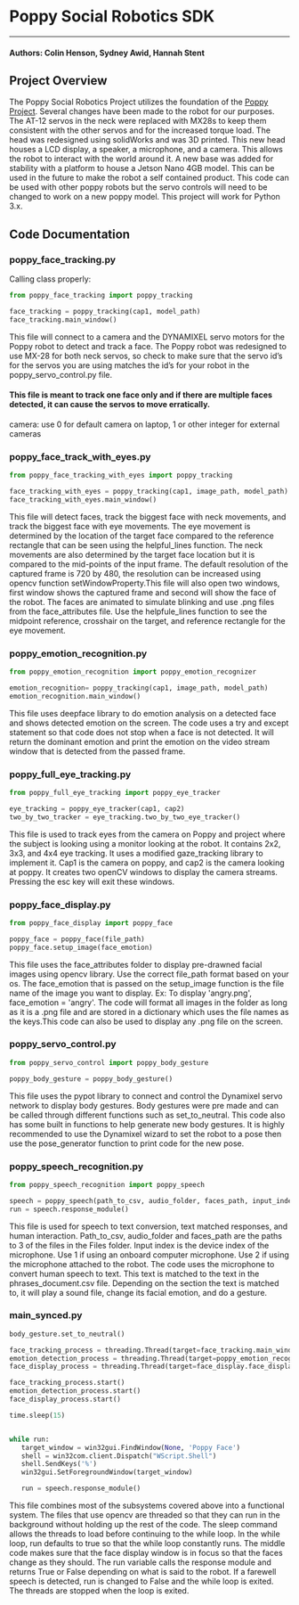 # Poppy Social Robotics SDK

___

#### Authors: Colin Henson, Sydney Awid, Hannah Stent

## Project Overview
The Poppy Social Robotics Project utilizes the foundation of the [Poppy Project](https://poppy-project.org/en/). Several changes have been made to the robot for our purposes. The AT-12 servos in the neck were replaced with MX28s to keep them consistent with the other servos and for the increased torque load. The head was redesigned using solidWorks and was 3D printed. This new head houses a LCD display, a speaker, a microphone, and a camera. This allows the robot to interact with the world around it. A new base was added for stability with a platform to house a Jetson Nano 4GB model. This can be used in the future to make the robot a self contained product. This code can be used with other poppy robots but the servo controls will need to be changed to work on a new poppy model. This project will work for Python 3.x.

## Code Documentation

### poppy_face_tracking.py
Calling class properly:
```python
from poppy_face_tracking import poppy_tracking

face_tracking = poppy_tracking(cap1, model_path)
face_tracking.main_window()
```
This file will connect to a camera and the DYNAMIXEL servo motors for the Poppy robot to detect and track a face. The Poppy robot  was redesigned to use MX-28 for both neck servos, so check to make sure that the servo id’s for the servos you are using matches the id’s for your robot in the poppy_servo_control.py file. 
 #### This file is meant to track one face only and if there are multiple faces detected, it can cause the servos to move erratically. 
camera: use 0 for default camera on laptop, 1 or other integer for external cameras

### poppy_face_track_with_eyes.py
```python
from poppy_face_tracking_with_eyes import poppy_tracking

face_tracking_with_eyes = poppy_tracking(cap1, image_path, model_path)
face_tracking_with_eyes.main_window()

```
This file will detect faces, track the biggest face with neck movements, and track the biggest face with eye movements. The eye movement is determined by the location of the target face compared to the reference rectangle that can be seen using the helpful_lines function. The neck movements are also determined by the target face location but it is compared to the mid-points of the input frame. The default resolution of the captured frame is 720 by 480, the resolution can be increased using opencv function setWindowProperty.This file will also open two windows, first window shows the captured frame and second will show the face of the robot. The faces are animated to simulate blinking and use .png files from the face_attributes file. Use the helpfule_lines function to see the midpoint reference, crosshair on the target, and reference rectangle for the eye movement. 

### poppy_emotion_recognition.py
```python
from poppy_emotion_recognition import poppy_emotion_recognizer

emotion_recognition= poppy_tracking(cap1, image_path, model_path)
emotion_recognition.main_window()

```
This file uses deepface library to do emotion analysis on a detected face and shows detected emotion on the screen. The code uses a try and except statement so that code does not stop when a face is not detected. It will return the dominant emotion and print the emotion on the video stream window that is detected from the passed frame.

### poppy_full_eye_tracking.py
```python
from poppy_full_eye_tracking import poppy_eye_tracker

eye_tracking = poppy_eye_tracker(cap1, cap2)
two_by_two_tracker = eye_tracking.two_by_two_eye_tracker()
```
This file is used to track eyes from the camera on Poppy and project where the subject is looking using a monitor looking at the robot. It contains 2x2, 3x3, and 4x4 eye tracking. It uses a modified gaze_tracking library to implement it. Cap1 is the camera on poppy, and cap2 is the camera looking at poppy. It creates two openCV windows to display the camera streams. Pressing the esc key will exit these windows.

### poppy_face_display.py
```python
from poppy_face_display import poppy_face

poppy_face = poppy_face(file_path)
poppy_face.setup_image(face_emotion)
```
This file uses the face_attributes folder to display pre-drawned facial images using opencv library. Use the correct file_path format based on your os. The face_emotion that is passed on the setup_image function is the file name of the image you want to display. Ex: To display 'angry.png', face_emotion = 'angry'. The code will format all images in the folder as long as it is a .png file and are stored in a dictionary which uses the file names as the keys.This code can also be used to display any .png file on the screen. 

### poppy_servo_control.py
```python
from poppy_servo_control import poppy_body_gesture

poppy_body_gesture = poppy_body_gesture()
```
This file uses the pypot library to connect and control the Dynamixel servo network to display body gestures. Body gestures were pre made and can be called through different functions such as set_to_neutral. This code also has some built in functions to help generate new body gestures. It is highly recommended to use the Dynamixel wizard to set the robot to a pose then use the pose_generator function to print code for the new pose. 

### poppy_speech_recognition.py
```python
from poppy_speech_recognition import poppy_speech

speech = poppy_speech(path_to_csv, audio_folder, faces_path, input_index)
run = speech.response_module()
```
This file is used for speech to text conversion, text matched responses, and human interaction. Path_to_csv, audio_folder and faces_path are the paths to 3 of the files in the Files folder. Input index is the device index of the microphone. Use 1 if using an onboard computer microphone. Use 2 if using the microphone attached to the robot. The code uses the microphone to convert human speech to text. This text is matched to the text in the phrases_document.csv file. Depending on the section the text is matched to, it will play a sound file, change its facial emotion, and do a gesture. 

### main_synced.py
```python
body_gesture.set_to_neutral()

face_tracking_process = threading.Thread(target=face_tracking.main_window)
emotion_detection_process = threading.Thread(target=poppy_emotion_recognizer.main_window)
face_display_process = threading.Thread(target=face_display.face_display)

face_tracking_process.start()
emotion_detection_process.start()
face_display_process.start()

time.sleep(15)


while run:
   target_window = win32gui.FindWindow(None, 'Poppy Face')
   shell = win32com.client.Dispatch("WScript.Shell")
   shell.SendKeys('%')
   win32gui.SetForegroundWindow(target_window)

   run = speech.response_module()
```
This file combines most of the subsystems covered above into a functional system. The files that use opencv are threaded so that they can run in the background without holding up the rest of the code. The sleep command allows the threads to load before continuing to the while loop. In the while loop, run defaults to true so that the while loop constantly runs. The middle code makes sure that the face display window is in focus so that the faces change as they should. The run variable calls the response module and returns True or False depending on what is said to the robot. If a farewell speech is detected, run is changed to False and the while loop is exited. The threads are stopped when the loop is exited.
